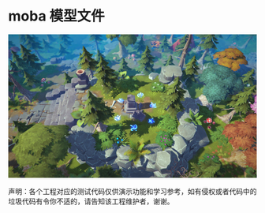 # moba 模型文件








![Alt text](README/README.png)


























声明：各个工程对应的测试代码仅供演示功能和学习参考，如有侵权或者代码中的垃圾代码有令你不适的，请告知该工程维护者，谢谢。
